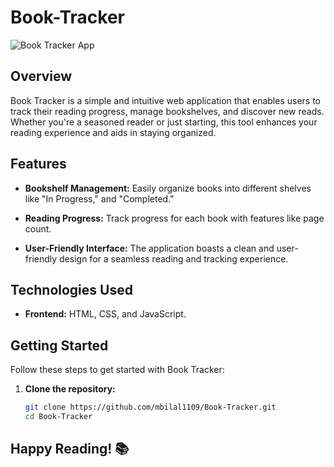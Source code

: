 # Book-Tracker

![Book Tracker App](mbilal1109.github.io/Book-Tracker/)

## Overview

Book Tracker is a simple and intuitive web application that enables users to track their reading progress, manage bookshelves, and discover new reads. Whether you're a seasoned reader or just starting, this tool enhances your reading experience and aids in staying organized.

## Features

- **Bookshelf Management:** Easily organize books into different shelves like "In Progress," and "Completed."

- **Reading Progress:** Track progress for each book with features like page count.

- **User-Friendly Interface:** The application boasts a clean and user-friendly design for a seamless reading and tracking experience.

## Technologies Used

- **Frontend:** HTML, CSS, and JavaScript.

## Getting Started

Follow these steps to get started with Book Tracker:

1. **Clone the repository:**
   ```bash
   git clone https://github.com/mbilal1109/Book-Tracker.git
   cd Book-Tracker

## Happy Reading! 📚
